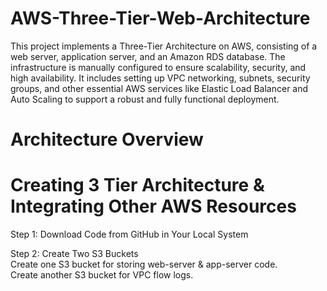 # AWS-Three-Tier-Web-Architecture
This project implements a Three-Tier Architecture on AWS, consisting of a web server, application server, and an Amazon RDS database. The infrastructure is manually configured to ensure scalability, security, and high availability. It includes setting up VPC networking, subnets, security groups, and other essential AWS services like Elastic Load Balancer and Auto Scaling to support a robust and fully functional deployment.
# Architecture Overview


# Creating 3 Tier Architecture & Integrating Other AWS Resources
Step 1: Download Code from GitHub in Your Local System

Step 2: Create Two S3 Buckets <br>
Create one S3 bucket for storing web-server & app-server code.<br>
Create another S3 bucket for VPC flow logs.
